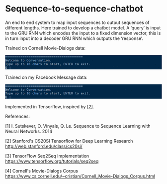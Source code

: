 # Sequence-to-sequence-chatbot

An end to end system to map input sequences to output sequences of different lengths. Here trained to develop a chatbot model. A ‘query’ is input to the GRU RNN which encodes the input to a fixed dimension vector, this is in turn input into a decoder GRU RNN which outputs the ‘response’.

Trained on Cornell Movie-Dialogs data:

![alt text](https://github.com/olliejday/Sequence-to-sequence-chatbot/blob/master/movie_chat.gif "Chatbot trained on Cornell Movie-Dialogs data")

Trained on my Facebook Message data:

![alt text](https://github.com/olliejday/Sequence-to-sequence-chatbot/blob/master/message_chat.gif "Chatbot trained on my Facebook Message data")


Implemented in Tensorflow, inspired by [2].


References:

[1] I. Sutskever, O. Vinyals, Q. Le. Sequence to Sequence Learning with Neural Networks. 2014

[2] Stanford's CS20SI Tensorflow for Deep Learning Research http://web.stanford.edu/class/cs20si/

[3] TensorFlow Seq2Seq Implementation https://www.tensorflow.org/tutorials/seq2seq

[4] Cornell's Movie-Dialogs Corpus https://www.cs.cornell.edu/~cristian/Cornell_Movie-Dialogs_Corpus.html
